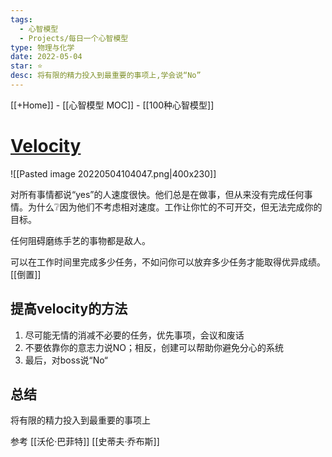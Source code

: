 ```yaml
---
tags:
  - 心智模型
  - Projects/每日一个心智模型
type: 物理与化学
date: 2022-05-04
star: ⭐
desc: 将有限的精力投入到最重要的事项上,学会说“No”
---
```

[[+Home]] - [[心智模型 MOC]] - [[100种心智模型]]


# **[Velocity](https://fs.blog/2018/03/speed-velocity/)**
![[Pasted image 20220504104047.png|400x230]]


对所有事情都说“yes”的人速度很快。他们总是在做事，但从来没有完成任何事情。为什么❔因为他们不考虑相对速度。工作让你忙的不可开交，但无法完成你的目标。

任何阻碍磨练手艺的事物都是敌人。

可以在工作时间里完成多少任务，不如问你可以放弃多少任务才能取得优异成绩。[[倒置]]

## 提高velocity的方法
1. 尽可能无情的消减不必要的任务，优先事项，会议和废话
2. 不要依靠你的意志力说NO；相反，创建可以帮助你避免分心的系统
3. 最后，对boss说“No“

## 总结
将有限的精力投入到最重要的事项上


参考
[[沃伦·巴菲特]]
[[史蒂夫·乔布斯]]
